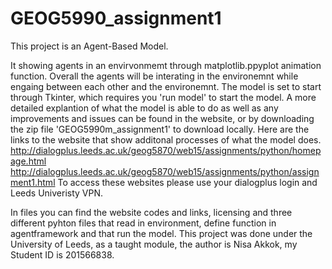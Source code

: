 # GEOG5990_assignment1
This project is an Agent-Based Model.

It showing agents in an envirvonmemt through matplotlib.ppyplot animation function. Overall the agents will be interating in the environemnt while engaing between each other and the environemnt. The model is set to start through Tkinter, which requires you 'run model' to start the model. A more detailed explantion of what the model is able to do as well as any improvements and issues can be found in the website, or by downloading the zip file 'GEOG5990m_assignment1' to download locally. Here are the links to the website that show additonal processes of what the model does. 
http://dialogplus.leeds.ac.uk/geog5870/web15/assignments/python/homepage.html 
http://dialogplus.leeds.ac.uk/geog5870/web15/assignments/python/assignment1.html To access these websites please use your dialogplus login and Leeds Univeristy VPN. 

In files you can find the website codes and links, licensing and three different pyhton files that read in environment, define function in agentframework and that run the model.
This project was done under the University of Leeds, as a taught module, the author is Nisa Akkok, my Student ID is 201566838.
